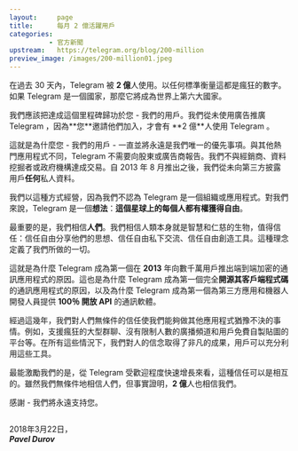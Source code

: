 ```yaml
---
layout:     page
title:      每月 2 億活躍用戶
categories:
          - 官方新聞
upstream:   https://telegram.org/blog/200-million
preview_image: /images/200-million01.jpeg
---
```

在過去 30 天內，Telegram 被 **2 億**人使用。以任何標準衡量這都是瘋狂的數字。如果 Telegram 是一個國家，那麼它將成為世界上第六大國家。

<img alt="" src="{{ site.baseurl | prepend: site.url }}/images/200-million01.jpeg">
<br>
我們應該把達成這個里程碑歸功於您 - 我們的用戶。我們從未使用廣告推廣 Telegram ，因為**您**邀請他們加入，才會有 **2 億**人使用 Telegram 。

這就是為什麼您 - 我們的用戶 - 一直並將永遠是我們唯一的優先事項。與其他熱門應用程式不同，Telegram 不需要向股東或廣告商報告。我們不與經銷商、資料挖掘者或政府機構達成交易。自 2013 年 8 月推出之後，我們從未向第三方披露用戶**任何**私人資料。

我們以這種方式經營，因為我們不認為 Telegram 是一個組織或應用程式。對我們來說，Telegram 是一個**想法**：**這個星球上的每個人都有權獲得自由**。

最重要的是，我們相信**人們**。我們相信人類本身就是智慧和仁慈的生物，值得信任：信任自由分享他們的思想、信任自由私下交流、信任自由創造工具。這種理念定義了我們所做的一切。

這就是為什麼 Telegram 成為第一個在 **2013** 年向數千萬用戶推出端到端加密的通訊應用程式的原因。這也是為什麼 Telegram 成為第一個完全**開源其客戶端程式碼**的通訊應用程式的原因，以及為什麼 Telegram 成為第一個為第三方應用和機器人開發人員提供 **100％ 開放 API** 的通訊軟體。

經過這幾年，我們對人們無條件的信任使我們能夠做其他應用程式猶豫不決的事情。例如，支援瘋狂的大型群聊、沒有限制人數的廣播頻道和用戶免費自製貼圖的平台等。在所有這些情況下，我們對人的信念取得了非凡的成果，用戶可以充分利用這些工具。

最能激勵我們的是，從 Telegram 受歡迎程度快速增長來看，這種信任可以是相互的。雖然我們無條件地相信人們，但事實證明，**2 億**人也相信我們。

感謝 - 我們將永遠支持您。

<img alt="" src="{{ site.baseurl | prepend: site.url }}/images/200-million02.jpeg">
<br>


2018年3月22日，<br>
***Pavel Durov***

